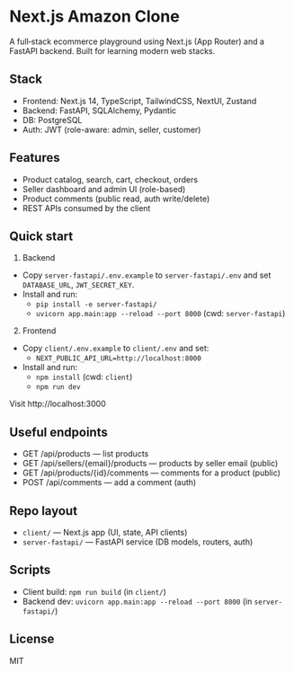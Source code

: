 # Next.js Amazon Clone

A full‑stack ecommerce playground using Next.js (App Router) and a FastAPI backend. Built for learning modern web stacks.

## Stack
- Frontend: Next.js 14, TypeScript, TailwindCSS, NextUI, Zustand
- Backend: FastAPI, SQLAlchemy, Pydantic
- DB: PostgreSQL
- Auth: JWT (role-aware: admin, seller, customer)

## Features
- Product catalog, search, cart, checkout, orders
- Seller dashboard and admin UI (role-based)
- Product comments (public read, auth write/delete)
- REST APIs consumed by the client

## Quick start
1) Backend
- Copy `server-fastapi/.env.example` to `server-fastapi/.env` and set `DATABASE_URL`, `JWT_SECRET_KEY`.
- Install and run:
  - `pip install -e server-fastapi/`
  - `uvicorn app.main:app --reload --port 8000` (cwd: `server-fastapi`)

2) Frontend
- Copy `client/.env.example` to `client/.env` and set:
  - `NEXT_PUBLIC_API_URL=http://localhost:8000`
- Install and run:
  - `npm install` (cwd: `client`)
  - `npm run dev`

Visit http://localhost:3000

## Useful endpoints
- GET /api/products — list products
- GET /api/sellers/{email}/products — products by seller email (public)
- GET /api/products/{id}/comments — comments for a product (public)
- POST /api/comments — add a comment (auth)

## Repo layout
- `client/` — Next.js app (UI, state, API clients)
- `server-fastapi/` — FastAPI service (DB models, routers, auth)

## Scripts
- Client build: `npm run build` (in `client/`)
- Backend dev: `uvicorn app.main:app --reload --port 8000` (in `server-fastapi/`)

## License
MIT
